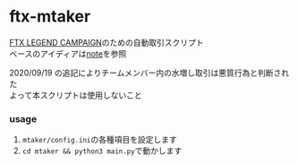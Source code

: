 # ftx-mtaker

[FTX LEGEND CAMPAIGN](https://help.ftx.com/hc/ja/articles/360048260811-FTX-LEGEND-CAMPAIGN)のための自動取引スクリプト  
ベースのアイディアは[note](https://note.com/tomoiyuma/n/n58dfdfc43106)を参照  

2020/09/19 の追記によりチームメンバー内の水増し取引は悪質行為と判断された  
よって本スクリプトは使用しないこと

### usage

1. `mtaker/config.ini`の各種項目を設定します
1. `cd mtaker && python3 main.py`で動かします
